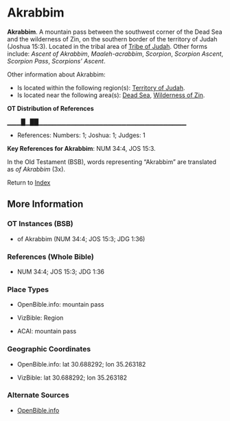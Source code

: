 # Akrabbim
**Akrabbim**. 
A mountain pass between the southwest corner of the Dead Sea and the wilderness of Zin, on the southern border of the territory of Judah (Joshua 15:3). 
Located in the tribal area of [Tribe of Judah](../../../groups/md/acai/Judah.md). 
Other forms include: 
*Ascent of Akrabbim*, *Maaleh-acrabbim*, *Scorpion*, *Scorpion Ascent*, *Scorpion Pass*, *Scorpions’ Ascent*. 




Other information about Akrabbim:


* Is located within the following region(s): 
[Territory of Judah](TerritoryOfJudah.md). 
* Is located near the following area(s): 
[Dead Sea](SaltSea.md), [Wilderness of Zin](Zin.md). 


**OT Distribution of References**

▁▁▁█▁██▁▁▁▁▁▁▁▁▁▁▁▁▁▁▁▁▁▁▁▁▁▁▁▁▁▁▁▁▁▁▁▁
* References: Numbers: 1; Joshua: 1; Judges: 1



**Key References for Akrabbim**: 
NUM 34:4, JOS 15:3. 


In the Old Testament (BSB), words representing “Akrabbim” are translated as 
*of Akrabbim* (3x). 




Return to [Index](00-Index.md)

## More Information

### OT Instances (BSB)

* of Akrabbim (NUM 34:4; JOS 15:3; JDG 1:36)



### References (Whole Bible)

* NUM 34:4; JOS 15:3; JDG 1:36


### Place Types

* OpenBible.info: mountain pass

* VizBible: Region

* ACAI: mountain pass



### Geographic Coordinates

* OpenBible.info: lat 30.688292; lon 35.263182

* VizBible: lat 30.688292; lon 35.263182



### Alternate Sources

* [OpenBible.info](https://www.openbible.info/geo/ancient/a39267b)



